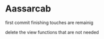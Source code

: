 # Aassarcab
first commit
finishing touches are remainig 

delete the view functions that are not needed


